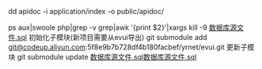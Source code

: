 dd
apidoc -i application/index -o public/apidoc/

ps aux|swoole php|grep -v grep|awk '{print $2}'|xargs kill -9
[数据库源文件.sql](..%2F%CA%FD%BE%DD%BF%E2%D4%B4%CE%C4%BC%FE.sql)
初始化子模块(新项目需要从evui导出)
git submodule add git@codeup.aliyun.com:5f8e9b7b728df4b180facbef/yrnet/evui.git
更新子模块
git submodule update
[数据库源文件.sql](..%2F%CA%FD%BE%DD%BF%E2%D4%B4%CE%C4%BC%FE.sql)[数据库源文件.sql](..%2F%CA%FD%BE%DD%BF%E2%D4%B4%CE%C4%BC%FE.sql)